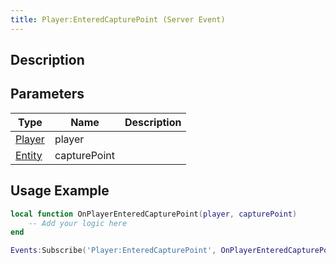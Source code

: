 ```yaml
---
title: Player:EnteredCapturePoint (Server Event)
---
```

## Description

## Parameters

| Type                                  | Name         | Description |
| ------------------------------------- | ------------ | ----------- |
| [Player](/vext/ref/server/class/player) | player       |             |
| [Entity](/vext/ref/shared/class/entity) | capturePoint |             |

## Usage Example

``` lua
local function OnPlayerEnteredCapturePoint(player, capturePoint)
    -- Add your logic here
end

Events:Subscribe('Player:EnteredCapturePoint', OnPlayerEnteredCapturePoint)
```
